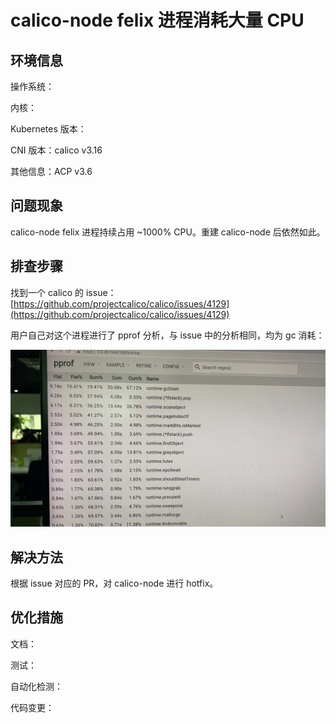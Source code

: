# calico-node felix 进程消耗大量 CPU

环境信息
----

操作系统：

内核：

Kubernetes 版本：

CNI 版本：calico v3.16

其他信息：ACP v3.6

问题现象
----

calico-node felix 进程持续占用 ~1000% CPU。重建 calico-node 后依然如此。

排查步骤
----

找到一个 calico 的 issue：[https://github.com/projectcalico/calico/issues/4129](https://github.com/projectcalico/calico/issues/4129)

用户自己对这个进程进行了 pprof 分析，与 issue 中的分析相同，均为 gc 消耗：

![](../images/image-2023-08-09-13-12-47-677.png)

  

解决方法
----

根据 issue 对应的 PR，对 calico-node 进行 hotfix。

优化措施
----

文档：

测试：

自动化检测：

代码变更：